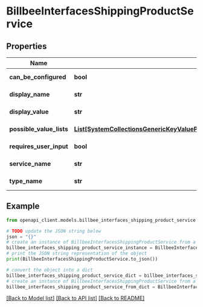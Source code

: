 # BillbeeInterfacesShippingProductService


## Properties

Name | Type | Description | Notes
------------ | ------------- | ------------- | -------------
**can_be_configured** | **bool** |  | [optional] [readonly] 
**display_name** | **str** |  | [optional] [readonly] 
**display_value** | **str** |  | [optional] [readonly] 
**possible_value_lists** | [**List[SystemCollectionsGenericKeyValuePairSystemStringSystemCollectionsGenericListSystemCollectionsGenericKeyValuePairSystemInt32SystemString]**](SystemCollectionsGenericKeyValuePairSystemStringSystemCollectionsGenericListSystemCollectionsGenericKeyValuePairSystemInt32SystemString.md) |  | [optional] [readonly] 
**requires_user_input** | **bool** |  | [optional] [readonly] 
**service_name** | **str** |  | [optional] [readonly] 
**type_name** | **str** |  | [optional] [readonly] 

## Example

```python
from openapi_client.models.billbee_interfaces_shipping_product_service import BillbeeInterfacesShippingProductService

# TODO update the JSON string below
json = "{}"
# create an instance of BillbeeInterfacesShippingProductService from a JSON string
billbee_interfaces_shipping_product_service_instance = BillbeeInterfacesShippingProductService.from_json(json)
# print the JSON string representation of the object
print(BillbeeInterfacesShippingProductService.to_json())

# convert the object into a dict
billbee_interfaces_shipping_product_service_dict = billbee_interfaces_shipping_product_service_instance.to_dict()
# create an instance of BillbeeInterfacesShippingProductService from a dict
billbee_interfaces_shipping_product_service_from_dict = BillbeeInterfacesShippingProductService.from_dict(billbee_interfaces_shipping_product_service_dict)
```
[[Back to Model list]](../README.md#documentation-for-models) [[Back to API list]](../README.md#documentation-for-api-endpoints) [[Back to README]](../README.md)


